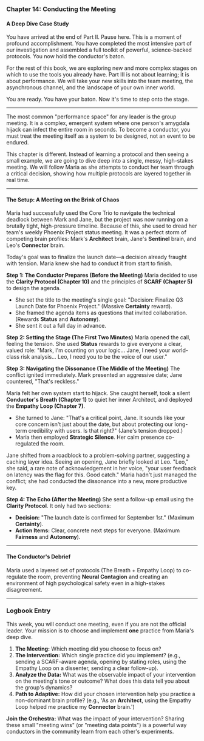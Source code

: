 ### **Chapter 14: Conducting the Meeting**
#### A Deep Dive Case Study

You have arrived at the end of Part II. Pause here. This is a moment of profound accomplishment. You have completed the most intensive part of our investigation and assembled a full toolkit of powerful, science-backed protocols. You now hold the conductor's baton.

For the rest of this book, we are exploring new and more complex stages on which to use the tools you already have. Part III is not about learning; it is about performance. We will take your new skills into the team meeting, the asynchronous channel, and the landscape of your own inner world.

You are ready. You have your baton. Now it's time to step onto the stage.

***

The most common "performance space" for any leader is the group meeting. It is a complex, emergent system where one person's amygdala hijack can infect the entire room in seconds. To become a conductor, you must treat the meeting itself as a system to be designed, not an event to be endured.

This chapter is different. Instead of learning a protocol and then seeing a small example, we are going to dive deep into a single, messy, high-stakes meeting. We will follow Maria as she attempts to conduct her team through a critical decision, showing how multiple protocols are layered together in real time.

***

#### **The Setup: A Meeting on the Brink of Chaos**
Maria had successfully used the Core Trio to navigate the technical deadlock between Mark and Jane, but the project was now running on a brutally tight, high-pressure timeline. Because of this, she used to dread her team's weekly Phoenix Project status meeting. It was a perfect storm of competing brain profiles: Mark's **Architect** brain, Jane's **Sentinel** brain, and Leo's **Connector** brain.

Today's goal was to finalize the launch date—a decision already fraught with tension. Maria knew she had to conduct it from start to finish.

**Step 1: The Conductor Prepares (Before the Meeting)**
Maria decided to use the **Clarity Protocol (Chapter 10)** and the principles of **SCARF (Chapter 5)** to design the agenda.
*   She set the title to the meeting's single goal: "Decision: Finalize Q3 Launch Date for Phoenix Project." (Massive **Certainty** reward).
*   She framed the agenda items as questions that invited collaboration. (Rewards **Status** and **Autonomy**).
*   She sent it out a full day in advance.

**Step 2: Setting the Stage (The First Two Minutes)**
Maria opened the call, feeling the tension. She used **Status** rewards to give everyone a clear, valued role: "Mark, I'm counting on your logic... Jane, I need your world-class risk analysis... Leo, I need you to be the voice of our user."

**Step 3: Navigating the Dissonance (The Middle of the Meeting)**
The conflict ignited immediately. Mark presented an aggressive date; Jane countered, "That's reckless."

Maria felt her own system start to hijack. She caught herself, took a silent **Conductor's Breath (Chapter 1)** to quiet her inner Architect, and deployed the **Empathy Loop (Chapter 7)**.

*   She turned to Jane: "That's a critical point, Jane. It sounds like your core concern isn't just about the date, but about protecting our long-term credibility with users. Is that right?" (Jane's tension dropped.)
*   Maria then employed **Strategic Silence**. Her calm presence co-regulated the room.

Jane shifted from a roadblock to a problem-solving partner, suggesting a caching layer idea. Seeing an opening, Jane briefly looked at Leo. "Leo," she said, a rare note of acknowledgement in her voice, "your user feedback on latency was the flag for this. Good catch." Maria hadn't just managed the conflict; she had conducted the dissonance into a new, more productive key.

**Step 4: The Echo (After the Meeting)**
She sent a follow-up email using the **Clarity Protocol**. It only had two sections:
*   **Decision:** "The launch date is confirmed for September 1st." (Maximum **Certainty**).
*   **Action Items:** Clear, concrete next steps for everyone. (Maximum **Fairness** and **Autonomy**).

***

#### **The Conductor's Debrief**
Maria used a layered set of protocols (The Breath + Empathy Loop) to co-regulate the room, preventing **Neural Contagion** and creating an environment of high psychological safety even in a high-stakes disagreement.

---
### **Logbook Entry**

This week, you will conduct one meeting, even if you are not the official leader. Your mission is to choose and implement **one** practice from Maria's deep dive.

1.  **The Meeting:** Which meeting did you choose to focus on?
2.  **The Intervention:** Which single practice did you implement? (e.g., sending a SCARF-aware agenda, opening by stating roles, using the Empathy Loop on a dissenter, sending a clear follow-up).
3.  **Analyze the Data:** What was the observable impact of your intervention on the meeting's tone or outcome? What does this data tell you about the group's dynamics?
4.  **Path to Adaptive:** How did your chosen intervention help you practice a non-dominant brain profile? (e.g., 'As an **Architect**, using the Empathy Loop helped me practice my **Connector** brain.')

**Join the Orchestra:** What was the impact of your intervention? Sharing these small "meeting wins" (or "meeting data points") is a powerful way conductors in the community learn from each other's experiments.
      